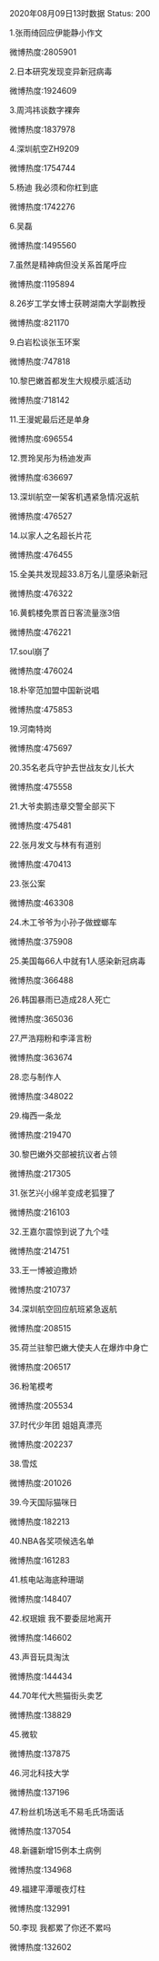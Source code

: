 2020年08月09日13时数据
Status: 200

1.张雨绮回应伊能静小作文

微博热度:2805901

2.日本研究发现变异新冠病毒

微博热度:1924609

3.周鸿祎谈数字裸奔

微博热度:1837978

4.深圳航空ZH9209

微博热度:1754744

5.杨迪 我必须和你杠到底

微博热度:1742276

6.吴磊

微博热度:1495560

7.虽然是精神病但没关系首尾呼应

微博热度:1195894

8.26岁工学女博士获聘湖南大学副教授

微博热度:821170

9.白岩松谈张玉环案

微博热度:747818

10.黎巴嫩首都发生大规模示威活动

微博热度:718142

11.王漫妮最后还是单身

微博热度:696554

12.贾玲吴彤为杨迪发声

微博热度:636697

13.深圳航空一架客机遇紧急情况返航

微博热度:476527

14.以家人之名超长片花

微博热度:476455

15.全美共发现超33.8万名儿童感染新冠

微博热度:476322

16.黄鹤楼免票首日客流量涨3倍

微博热度:476221

17.soul崩了

微博热度:476024

18.朴宰范加盟中国新说唱

微博热度:475853

19.河南特岗

微博热度:475697

20.35名老兵守护去世战友女儿长大

微博热度:475558

21.大爷卖鹅违章交警全部买下

微博热度:475481

22.张月发文与林有有道别

微博热度:470413

23.张公案

微博热度:463308

24.木工爷爷为小孙子做螳螂车

微博热度:375908

25.美国每66人中就有1人感染新冠病毒

微博热度:366488

26.韩国暴雨已造成28人死亡

微博热度:365036

27.严浩翔粉和李泽言粉

微博热度:363674

28.恋与制作人

微博热度:348022

29.梅西一条龙

微博热度:219470

30.黎巴嫩外交部被抗议者占领

微博热度:217305

31.张艺兴小绵羊变成老狐狸了

微博热度:216103

32.王嘉尔震惊到说了九个哇

微博热度:214751

33.王一博被迫撒娇

微博热度:210737

34.深圳航空回应航班紧急返航

微博热度:208515

35.荷兰驻黎巴嫩大使夫人在爆炸中身亡

微博热度:206517

36.粉笔模考

微博热度:205534

37.时代少年团 姐姐真漂亮

微博热度:202237

38.雪炫

微博热度:201026

39.今天国际猫咪日

微博热度:182213

40.NBA各奖项候选名单

微博热度:161283

41.核电站海底种珊瑚

微博热度:148407

42.权珉娥 我不要委屈地离开

微博热度:146602

43.声音玩具淘汰

微博热度:144434

44.70年代大熊猫街头卖艺

微博热度:138829

45.微软

微博热度:137875

46.河北科技大学

微博热度:137196

47.粉丝机场送毛不易毛氏场面话

微博热度:137054

48.新疆新增15例本土病例

微博热度:134968

49.福建平潭暖夜灯柱

微博热度:132991

50.李现 我都累了你还不累吗

微博热度:132602

